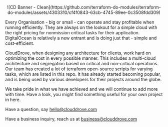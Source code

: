 <p align="center">
  ![CD Banner - Clean](https://github.com/terraform-do-modules/terraform-do-modules/assets/4303310/cf4f0843-63cb-4745-89ee-0c3508fdd309)
</p>

Every Organisation - big or small - can operate and stay profitable when running efficiently. They are always on the lookout for a simple cloud with the right pricing for nonmission critical tasks for their application. DigitalOcean is relatively a new entrant and is doing just that - simple and cost-efficient.

CloudDrove, when designing any architecture for clients, work hard on optimizing the cost in every possible manner. This includes a multi-cloud architecture and segregation based on critical and non-critical operations. Our team has created a lot of terraform open-source scripts for varying tasks, which are listed in this repo. It has already started becoming popular, and is being used by various developers for their projects around the globe.

We take pride in what we have achieved and we will continue to add more with time. Have a look, you might find something useful for your own project in here.

Have a question, say hello@clouddrove.com

Have a business inquiry, reach us at business@clouddrove.com
